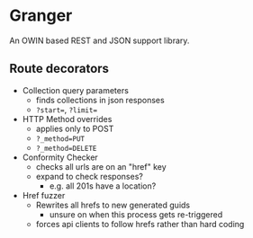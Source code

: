 # Granger
An OWIN based REST and JSON support library.

## Route decorators
* Collection query parameters
  * finds collections in json responses
  * `?start=`, `?limit=`
* HTTP Method overrides
  * applies only to POST
  * `?_method=PUT`
  * `?_method=DELETE`
* Conformity Checker
  * checks all urls are on an "href" key
  * expand to check responses?
    * e.g. all 201s have a location?
* Href fuzzer
  * Rewrites all hrefs to new generated guids
    * unsure on when this process gets re-triggered
  * forces api clients to follow hrefs rather than hard coding
